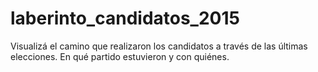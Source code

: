 laberinto_candidatos_2015
=========================

Visualizá el camino que realizaron los candidatos a través de las últimas elecciones. En qué partido estuvieron y con quiénes.
